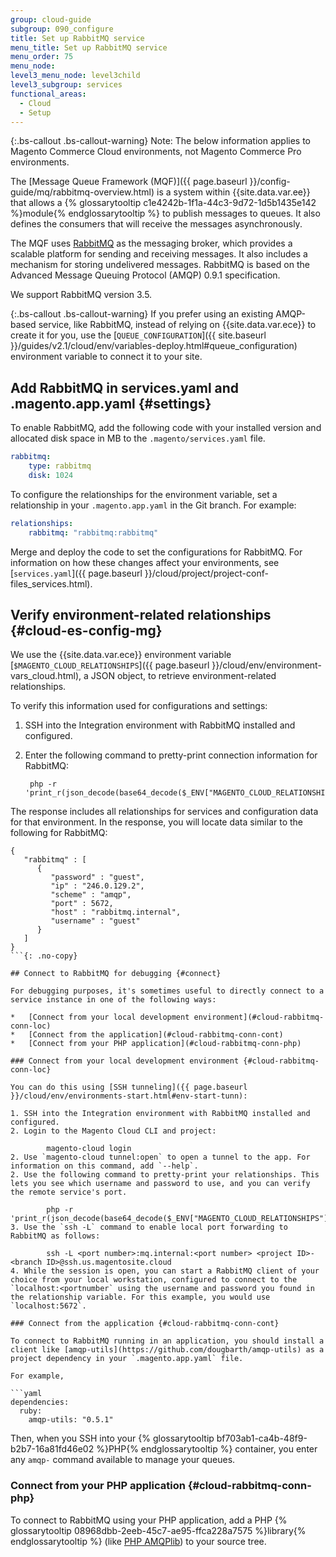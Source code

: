 ```yaml
---
group: cloud-guide
subgroup: 090_configure
title: Set up RabbitMQ service
menu_title: Set up RabbitMQ service
menu_order: 75
menu_node:
level3_menu_node: level3child
level3_subgroup: services
functional_areas:
  - Cloud
  - Setup
---
```


{:.bs-callout .bs-callout-warning}
Note: The below information applies to Magento Commerce Cloud environments, not Magento Commerce Pro environments.

The [Message Queue Framework (MQF)]({{ page.baseurl }}/config-guide/mq/rabbitmq-overview.html) is a system within {{site.data.var.ee}} that allows a {% glossarytooltip c1e4242b-1f1a-44c3-9d72-1d5b1435e142 %}module{% endglossarytooltip %} to publish messages to queues. It also defines the consumers that will receive the messages asynchronously.

The MQF uses [RabbitMQ](http://www.rabbitmq.com) as the messaging broker, which provides a scalable platform for sending and receiving messages. It also includes a mechanism for storing undelivered messages. RabbitMQ is based on the Advanced Message Queuing Protocol (AMQP) 0.9.1 specification.

We support RabbitMQ version 3.5.

{:.bs-callout .bs-callout-warning}
If you prefer using an existing AMQP-based service, like RabbitMQ, instead of relying on {{site.data.var.ece}} to create it for you, use the [`QUEUE_CONFIGURATION`]({{ site.baseurl }}/guides/v2.1/cloud/env/variables-deploy.html#queue_configuration) environment variable to connect it to your site.

## Add RabbitMQ in services.yaml and .magento.app.yaml {#settings}

To enable RabbitMQ, add the following code with your installed version and allocated disk space in MB to the `.magento/services.yaml` file.

```yaml
rabbitmq:
    type: rabbitmq
    disk: 1024
```

To configure the relationships for the environment variable, set a relationship in your `.magento.app.yaml` in the Git branch. For example:

```yaml
relationships:
    rabbitmq: "rabbitmq:rabbitmq"
```

Merge and deploy the code to set the configurations for RabbitMQ. For information on how these changes affect your environments, see [`services.yaml`]({{ page.baseurl }}/cloud/project/project-conf-files_services.html).

## Verify environment-related relationships {#cloud-es-config-mg}

We use the {{site.data.var.ece}} environment variable [`$MAGENTO_CLOUD_RELATIONSHIPS`]({{ page.baseurl }}/cloud/env/environment-vars_cloud.html), a JSON object, to retrieve environment-related relationships.

To verify this information used for configurations and settings:

1. SSH into the Integration environment with RabbitMQ installed and configured.
2. Enter the following command to pretty-print connection information for RabbitMQ:

        php -r 'print_r(json_decode(base64_decode($_ENV["MAGENTO_CLOUD_RELATIONSHIPS"])));'

The response includes all relationships for services and configuration data for that environment. In the response, you will locate data similar to the following for RabbitMQ:

```
{
   "rabbitmq" : [
      {
         "password" : "guest",
         "ip" : "246.0.129.2",
         "scheme" : "amqp",
         "port" : 5672,
         "host" : "rabbitmq.internal",
         "username" : "guest"
      }
   ]
}
```{: .no-copy}

## Connect to RabbitMQ for debugging {#connect}

For debugging purposes, it's sometimes useful to directly connect to a service instance in one of the following ways:

*   [Connect from your local development environment](#cloud-rabbitmq-conn-loc)
*   [Connect from the application](#cloud-rabbitmq-conn-cont)
*   [Connect from your PHP application](#cloud-rabbitmq-conn-php)

### Connect from your local development environment {#cloud-rabbitmq-conn-loc}

You can do this using [SSH tunneling]({{ page.baseurl }}/cloud/env/environments-start.html#env-start-tunn):

1. SSH into the Integration environment with RabbitMQ installed and configured.
2. Login to the Magento Cloud CLI and project:

        magento-cloud login
2. Use `magento-cloud tunnel:open` to open a tunnel to the app. For information on this command, add `--help`.
2. Use the following command to pretty-print your relationships. This lets you see which username and password to use, and you can verify the remote service's port.

        php -r 'print_r(json_decode(base64_decode($_ENV["MAGENTO_CLOUD_RELATIONSHIPS"])));'
3. Use the `ssh -L` command to enable local port forwarding to RabbitMQ as follows:

        ssh -L <port number>:mq.internal:<port number> <project ID>-<branch ID>@ssh.us.magentosite.cloud
4. While the session is open, you can start a RabbitMQ client of your choice from your local workstation, configured to connect to the `localhost:<portnumber` using the username and password you found in the relationship variable. For this example, you would use `localhost:5672`.

### Connect from the application {#cloud-rabbitmq-conn-cont}

To connect to RabbitMQ running in an application, you should install a client like [amqp-utils](https://github.com/dougbarth/amqp-utils) as a project dependency in your `.magento.app.yaml` file.

For example,

```yaml
dependencies:
  ruby:
    amqp-utils: "0.5.1"
```

Then, when you SSH into your {% glossarytooltip bf703ab1-ca4b-48f9-b2b7-16a81fd46e02 %}PHP{% endglossarytooltip %} container, you enter any `amqp-` command available to manage your queues.

### Connect from your PHP application {#cloud-rabbitmq-conn-php}

To connect to RabbitMQ using your PHP application, add a PHP {% glossarytooltip 08968dbb-2eeb-45c7-ae95-ffca228a7575 %}library{% endglossarytooltip %} (like [PHP AMQPlib](https://github.com/videlalvaro/php-amqplib)) to your source tree.
